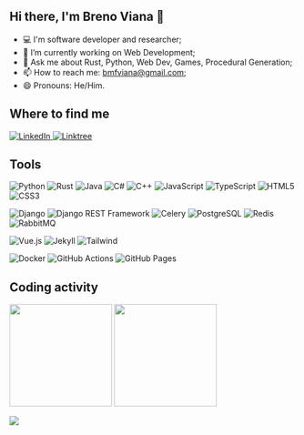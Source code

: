 ## Hi there, I'm Breno Viana 👋

- 💻 I'm software developer and researcher;
- 🔭 I’m currently working on Web Development;
- 💬 Ask me about Rust, Python, Web Dev, Games, Procedural Generation;
- 📫 How to reach me: <a href="mailto:bmfviana@gmail.com" target="_blank">bmfviana@gmail.com</a>;
- 😄 Pronouns: He/Him.

<!-- 🔭 I’m currently working on ... -->
<!-- 🌱 I’m currently learning ... -->
<!-- 👯 I’m looking to collaborate on ... -->
<!-- 🤔 I’m looking for help with ... -->
<!-- - 💬 Ask me about ... -->
<!-- - 📫 How to reach me: ... -->
<!-- - 😄 Pronouns: ... -->
<!-- - ⚡ Fun fact: ... -->

<!-- My interests lay mainly in Web Development, Evolutionary Systems, Artificial Intelligence, and Procedural Content Generation for games. -->
<!-- My interests lay mainly in ... -->


## Where to find me
<a href="https://www.linkedin.com/in/brenomfviana" target="_blank">
  <img src="https://img.shields.io/badge/-LinkedIn-0c64c5?style=for-the-badge&logo=LinkedIn&logoColor=white" alt="LinkedIn" >
</a>
<a href="https://linktr.ee/brenomfviana" target="_blank">
  <img src="https://img.shields.io/badge/linktree-254f1a?style=for-the-badge&logo=linktree&logoColor=d2e823" alt="Linktree">
</a>


## Tools

<p align="left">
  <!-- <img src="" alt="" > -->
  <!-- Languages https://github.com/alexandresanlim/Badges4-README.md-Profile#-languages- -->
  <img src="https://img.shields.io/badge/Python-3670a0?style=for-the-badge&logo=python&logoColor=ffdd58" alt="Python" >
  <img src="https://img.shields.io/badge/Rust-ef6526?style=for-the-badge&logo=rust&logoColor=white" alt="Rust" >
  <img src="https://img.shields.io/badge/Java-f29011?style=for-the-badge&logo=openjdk" alt="Java" >
  <img src="https://img.shields.io/badge/C%23-05930c?style=for-the-badge&logo=c-sharp&logoColor=white" alt="C#" >
  <img src="https://img.shields.io/badge/C%2B%2B-00599C?style=for-the-badge&logo=c%2B%2B&logoColor=white" alt="C++" >
  <!-- <img src="https://img.shields.io/badge/C-00599C?style=for-the-badge&logo=c&logoColor=white" alt="C" > -->
  <!-- <img src="https://img.shields.io/badge/Dart-00c5b5?style=for-the-badge&logo=dart&logoColor=white" alt="Dart" > -->
  <!-- <img src="https://img.shields.io/badge/Kotlin-B125EA&style=for-the-badge&logo=kotlin&logoColor=white" alt="Kotlin" > -->
  <img src="https://img.shields.io/badge/JavaScript-323330?style=for-the-badge&logo=javascript&logoColor=F7DF1E" alt="JavaScript" >
  <img src="https://img.shields.io/badge/TypeScript-3178C6?style=for-the-badge&logo=TypeScript&logoColor=FFF" alt="TypeScript" >
  <img src="https://img.shields.io/badge/HTML5-e44d26?style=for-the-badge&logo=html5&logoColor=white" alt="HTML5" >
  <img src="https://img.shields.io/badge/CSS3-2062b1?style=for-the-badge&logo=css3&logoColor=white" alt="CSS3" >
  <!-- <img src="https://img.shields.io/badge/Markdown-000000?style=for-the-badge&logo=markdown&logoColor=white" alt="Markdown" > -->
  <!-- <img src="https://img.shields.io/badge/LaTeX-47A141?style=for-the-badge&logo=LaTeX&logoColor=white" alt="LaTeX" > -->
</p>
<!-- Backend -->
<p align="left">
  <!-- <img src="" alt="" > -->
  <img src="https://img.shields.io/badge/Django-092E20?style=for-the-badge&logo=django&logoColor=green" alt="Django" >
  <img src="https://img.shields.io/badge/django%20rest-165366?style=for-the-badge&logo=django&logoColor=white" alt="Django REST Framework" >
  <!-- <img src="https://img.shields.io/badge/fastapi-109989?style=for-the-badge&logo=FASTAPI&logoColor=white" alt="FastAPI" > -->
  <!-- <img src="https://img.shields.io/badge/Flask-000000?style=for-the-badge&logo=flask&logoColor=white" alt="Flask" > -->
  <!-- <img src="https://img.shields.io/badge/Spring-6DB33F?style=for-the-badge&logo=spring&logoColor=white" alt="Spring" > -->
  <!-- <img src="https://img.shields.io/badge/Spring_Boot-F2F4F9?style=for-the-badge&logo=spring-boot" alt="Spring Boot" > -->
  <img src="https://img.shields.io/badge/Celery-6c8f12?style=for-the-badge&logo=celery&logoColor=ddf4a4" alt="Celery" >
  <!-- <img src="https://img.shields.io/badge/JWT-000000?style=for-the-badge&logo=JSON%20web%20tokens&logoColor=white" alt="JWT" > -->
  <!-- Databases -->
  <img src="https://img.shields.io/badge/PostgreSQL-316192?style=for-the-badge&logo=postgresql&logoColor=white" alt="PostgreSQL" >
  <img src="https://img.shields.io/badge/redis-%23a61808.svg?&style=for-the-badge&logo=redis&logoColor=white" alt="Redis" >
  <img src="https://img.shields.io/badge/rabbitmq-%23FF6600.svg?&style=for-the-badge&logo=rabbitmq&logoColor=white" alt="RabbitMQ" >
  <!-- <img src="https://img.shields.io/badge/MongoDB-4EA94B?style=for-the-badge&logo=mongodb&logoColor=white" alt="MongoDB" > -->
  <!-- Tests -->
  <!-- <img src="https://img.shields.io/badge/Selenium-43B02A?style=for-the-badge&logo=Selenium&logoColor=white" alt="Selenium" > -->
</p>
<!-- Frontend -->
<p align="left">
  <img src="https://img.shields.io/badge/Vue.js-35495E?style=for-the-badge&logo=vuedotjs&logoColor=4FC08D" alt="Vue.js" >
  <img src="https://img.shields.io/badge/Jekyll-333333?style=for-the-badge&logo=Jekyll&logoColor=c20000" alt="Jekyll" >
  <img src="https://img.shields.io/badge/Tailwind_CSS-38B2AC?style=for-the-badge&logo=tailwind-css&logoColor=white" alt="Tailwind" >
  <!-- <img src="https://img.shields.io/badge/npm-CB3837?style=for-the-badge&logo=npm&logoColor=white" alt="NPM" > -->
  <!-- Mobile -->
  <!-- <img src="https://img.shields.io/badge/Flutter-32b9f6?style=for-the-badge&logo=flutter&logoColor=white" alt="Flutter" > -->
</p>
<!-- Infra -->
<p align="left">
  <img src="https://img.shields.io/badge/Docker-2CA5E0?style=for-the-badge&logo=docker&logoColor=white" alt="Docker" >
  <!-- <img src="https://img.shields.io/badge/kubernetes-326ce5.svg?&style=for-the-badge&logo=kubernetes&logoColor=white" alt="Kubernetes" > -->
  <!-- <img src="https://img.shields.io/badge/Terraform-7B42BC?style=for-the-badge&logo=terraform&logoColor=white" alt="Terraform" > -->
  <!-- <img src="https://img.shields.io/badge/Ansible-000000?style=for-the-badge&logo=ansible&logoColor=white" alt="Ansible" > -->
  <!-- <img src="https://img.shields.io/badge/Nginx-009639?style=for-the-badge&logo=nginx&logoColor=white" alt="Nginx" > -->
  <img src="https://img.shields.io/badge/GitHub_Actions-2088FF?style=for-the-badge&logo=github-actions&logoColor=white" alt="GitHub Actions" >
  <!-- <img src="https://img.shields.io/badge/Amazon_AWS-FF9900?style=for-the-badge&logo=amazonaws&logoColor=white" alt="AWS" > -->
  <!-- <img src="https://img.shields.io/badge/Amazon%20RDS-527FFF?style=for-the-badge&logo=amazon-rds&logoColor=white" alt="AWS RDS" > -->
  <!-- <img src="https://img.shields.io/badge/Cloudflare-F38020?style=for-the-badge&logo=Cloudflare&logoColor=white" alt="CloudFlare" > -->
  <!-- <img src="https://img.shields.io/badge/Cloudflare%20Pages-F38020?style=for-the-badge&logo=Cloudflare%20Pages&logoColor=white" alt="CloudFlare Pages" > -->
  <!-- <img src="https://img.shields.io/badge/Heroku-430098?style=for-the-badge&logo=heroku&logoColor=white" alt="Heroku" > -->
  <img src="https://img.shields.io/badge/GitHub%20Pages-222222?style=for-the-badge&logo=GitHub%20Pages&logoColor=white" alt="GitHub Pages" >
</p>
<!-- <p align="left"> -->
  <!-- <img src="https://img.shields.io/badge/pypi-3775A9?style=for-the-badge&logo=pypi&logoColor=white" alt="PyPI" > -->
  <!-- <img src="https://img.shields.io/badge/github%20copilot-000000?style=for-the-badge&logo=githubcopilot&logoColor=white" alt="GitHub Copilot" > -->
<!-- </p> -->
<!-- <p align="left"> -->
  <!-- <img src="" alt="" > -->
  <!-- IA -->
  <!-- <img src="https://img.shields.io/badge/Numpy-777BB4?style=for-the-badge&logo=numpy&logoColor=white" alt="Numpy" > -->
  <!-- <img src="https://img.shields.io/badge/Pandas-0b0153?style=for-the-badge&logo=pandas&logoColor=white" alt="Pandas" > -->
  <!-- Others -->
  <!-- <img src="https://img.shields.io/badge/GIT-E44C30?style=for-the-badge&logo=git&logoColor=white" alt="Git" > -->
  <!-- <img src="https://img.shields.io/badge/ChatGPT-74aa9c?style=for-the-badge&logo=openai&logoColor=white" alt="ChatGPT" > -->
  <!-- IDEs -->
  <!-- <img src="https://img.shields.io/badge/Zed-white?style=for-the-badge&logo=zedindustries&logoColor=084CCF" alt="Zed" > -->
  <!-- <img src="https://img.shields.io/badge/VSCode-0078D4?style=for-the-badge&logo=visual%20studio%20code&logoColor=white" alt="VSCode" > -->
  <!-- <img src="https://img.shields.io/badge/PyCharm-000000.svg?&style=for-the-badge&logo=PyCharm&logoColor=21d78a" alt="PyCharm" > -->
  <!-- <img src="https://img.shields.io/badge/Android_Studio-3DDC84?style=for-the-badge&logo=android-studio&logoColor=white" alt="Android Studio" > -->
  <!-- <img src="https://img.shields.io/badge/Jupyter-F37626.svg?&style=for-the-badge&logo=Jupyter&logoColor=white" alt="Jupyter Notebook" > -->
  <!-- <img src="https://img.shields.io/badge/Colab-F9AB00?style=for-the-badge&logo=googlecolab&color=525252" alt="Google Colab" > -->
  <!-- GameDev -->
  <!-- <img src="https://img.shields.io/badge/Godot-478cbf?style=for-the-badge&logo=GodotEngine&logoColor=white" alt="Godot" > -->
  <!-- <img src="https://img.shields.io/badge/Unity-100000?style=for-the-badge&logo=unity&logoColor=white" alt="Unity3D" > -->
  <!-- OSs -->
  <!-- <img src="https://img.shields.io/badge/Ubuntu-E95420?style=for-the-badge&logo=ubuntu&logoColor=white" alt="Ubuntu" > -->
  <!-- <img src="https://img.shields.io/badge/GNU%20Bash-4EAA25?style=for-the-badge&logo=GNU%20Bash&logoColor=white" alt="Bash" > -->
  <!-- <img src="https://img.shields.io/badge/starship-DD0B78?style=for-the-badge&logo=starship&logoColor=white" alt="Starship" > -->
  <!-- <img src="https://img.shields.io/badge/Overleaf-47A141?style=for-the-badge&logo=Overleaf&logoColor=white" alt="Overleaf" > -->
  <!-- <img src="https://img.shields.io/badge/Obsidian-483699?style=for-the-badge&logo=Obsidian&logoColor=white" alt="Obsidian" > -->
  <!-- <img src="https://img.shields.io/badge/GitBook-7B36ED?style=for-the-badge&logo=gitbook&logoColor=white" alt="GitBook" > -->
  <!-- <img src="https://img.shields.io/badge/GitKraken-179287?style=for-the-badge&logo=GitKraken&logoColor=white" alt="GitKraken" > -->
<!-- </p> -->
<!-- More Badges: -->
  <!-- https://github.com/alexandresanlim/Badges4-README.md-Profile -->
  <!-- https://shields.io/ -->
  <!-- https://github.com/alexandresanlim/Badges4-README.md-Profile?tab=readme-ov-file#-funding- -->


## Coding activity

<p align="left">
  <img height="180em" src="https://github-readme-stats.vercel.app/api?username=brenomfviana&theme=graywhite&include_all_commits=true&count_private=true&show_icons=true" >
  
  <img height="180em" src="https://github-readme-stats.vercel.app/api/top-langs/?username=brenomfviana&theme=graywhite&layout=compact&count_private=true&exclude_repo=sasinfra&hide=gdscript,jupyter%20notebook" >
  
  <!--   <img height="180em" src="https://github-readme-streak-stats.herokuapp.com/?user=brenomfviana&theme=white&ring=474b4f&hide_border=true&currStreakNum=24292e&fire=474b4f&currStreakLabel=3d3d3d" > -->
  
  <!--   <img src="https://github-profile-trophy.vercel.app/?username=brenomfviana&amp;column=7" style="max-width: 100%;"> -->
</p>


<!-- ![Visitor Badge](https://visitor-badge.laobi.icu/badge?page_id=brenomfviana) -->
<img src="https://komarev.com/ghpvc/?username=brenomfviana&label=Profile%20views&color=3FC1C9&style=for-the-badge" >
